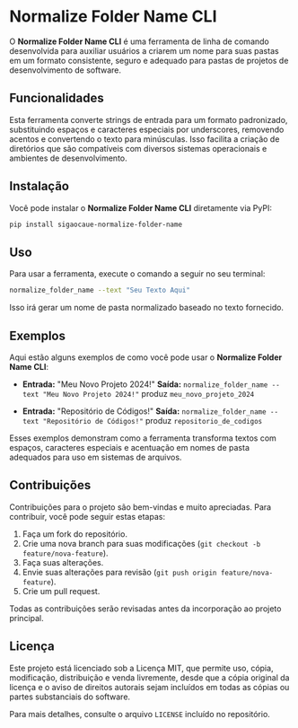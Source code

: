 # Normalize Folder Name CLI

O **Normalize Folder Name CLI** é uma ferramenta de linha de comando desenvolvida para auxiliar usuários a criarem um nome para suas pastas em um formato consistente, seguro e adequado para pastas de projetos de desenvolvimento de software.

## Funcionalidades

Esta ferramenta converte strings de entrada para um formato padronizado, substituindo espaços e caracteres especiais por underscores, removendo acentos e convertendo o texto para minúsculas. Isso facilita a criação de diretórios que são compatíveis com diversos sistemas operacionais e ambientes de desenvolvimento.

## Instalação

Você pode instalar o **Normalize Folder Name CLI** diretamente via PyPI:

```bash
pip install sigaocaue-normalize-folder-name
```
## Uso
Para usar a ferramenta, execute o comando a seguir no seu terminal:
```bash
normalize_folder_name --text "Seu Texto Aqui"
```
Isso irá gerar um nome de pasta normalizado baseado no texto fornecido.

## Exemplos

Aqui estão alguns exemplos de como você pode usar o **Normalize Folder Name CLI**:

- **Entrada:** "Meu Novo Projeto 2024!"
  **Saída:** `normalize_folder_name --text "Meu Novo Projeto 2024!"` produz `meu_novo_projeto_2024`

- **Entrada:** "Repositório de Códigos!"
  **Saída:** `normalize_folder_name --text "Repositório de Códigos!"` produz `repositorio_de_codigos`

Esses exemplos demonstram como a ferramenta transforma textos com espaços, caracteres especiais e acentuação em nomes de pasta adequados para uso em sistemas de arquivos.

## Contribuições

Contribuições para o projeto são bem-vindas e muito apreciadas. Para contribuir, você pode seguir estas etapas:

1. Faça um fork do repositório.
2. Crie uma nova branch para suas modificações (`git checkout -b feature/nova-feature`).
3. Faça suas alterações.
4. Envie suas alterações para revisão (`git push origin feature/nova-feature`).
5. Crie um pull request.

Todas as contribuições serão revisadas antes da incorporação ao projeto principal.

## Licença

Este projeto está licenciado sob a Licença MIT, que permite uso, cópia, modificação, distribuição e venda livremente, desde que a cópia original da licença e o aviso de direitos autorais sejam incluídos em todas as cópias ou partes substanciais do software.

Para mais detalhes, consulte o arquivo `LICENSE` incluído no repositório.


